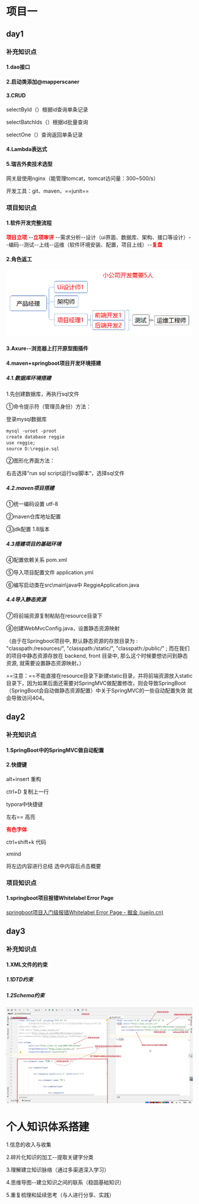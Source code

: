 # 项目一

## day1

### 补充知识点

#### 1.dao接口

#### 2.启动类添加@mapperscaner

#### 3.CRUD

selectById（）根据id查询单条记录

selectBatchIds（）根据id批量查询

selectOne（）查询返回单条记录

#### 4.Lambda表达式

#### 5.瑞吉外卖技术选型

网关层使用nginx（能管理tomcat，tomcat访问量：300~500/s）

开发工具：git、maven、==junit==

### 项目知识点

#### 1.软件开发完整流程

**<font color='red'>项目立项</font>** --**<font color='red'>立项审评</font>** --需求分析--设计（ui界面、数据库、架构、接口等设计）--编码--测试--上线--运维（软件环境安装、配置，项目上线）--**<font color='red'>复盘</font>** 

#### 2.角色返工

![1709019397216](Typoraphoto/1709019397216.png)

#### 3.Axure--浏览器上打开原型图插件

#### 4.maven+springboot项目开发环境搭建

##### 4.1.数据库环境搭建

1.先创建数据库，再执行sql文件

①命令提示符（管理员身份）方法：

登录mysql数据库

```
mysql -uroot -proot
create database reggie
use reggie;
source D:\reggie.sql
```

②图形化界面方法：

右击选择“run sql script运行sql脚本“，选择sql文件

##### 4.2.maven项目搭建

①统一编码设置 utf-8

②maven仓库地址配置

③jdk配置 1.8版本

##### 4.3搭建项目的基础环境

④配置依赖关系 pom.xml

⑤导入项目配置文件 application.yml

⑥编写启动类在src\main\java中  ReggieApplication.java

##### 4.4导入静态资源

⑦将前端资源复制粘贴在resource目录下

⑧创建WebMvcConfig.java，设置静态资源映射

（由于在Springboot项目中, 默认静态资源的存放目录为 : "classpath:/resources/", "classpath:/static/", "classpath:/public/" ; 而在我们的项目中静态资源存放在 backend, front 目录中, 那么这个时候要想访问到静态资源, 就需要设置静态资源映射。）



==注意：==不能直接在resource目录下新建static目录，并将前端资源放入static目录下，因为如果后面还需要对SpringMVC做配置修改，则会导致SpringBoot（SpringBoot会自动做静态资源配置）中关于SpringMVC的一些自动配置失效  就会导致访问404。

## day2

### 补充知识点

#### 1.SpringBoot中的SpringMVC做自动配置

#### 2.快捷键

alt+insert  重构

ctrl+D 复制上一行



typora中快捷键

左右==  高亮

**<font color='red'>有色字体</font>**

ctrl+shift+k  代码



xmind

将左边内容进行总结  选中内容后点击概要

### 项目知识点

#### 1.springboot项目报错Whitelabel Error Page

[springboot项目入门级报错Whitelabel Error Page - 掘金 (juejin.cn)](https://juejin.cn/post/7339526709421817875)

## day3

### 补充知识点

#### 1.XML文件的约束

##### 1.1DTD约束

##### 1.2Schema约束

![1709545337576](Typoraphoto/1709545337576.png)

# 个人知识体系搭建

1.信息的收入与收集

2.碎片化知识的加工--提取关键字分类

3.理解建立知识脉络（通过多渠道深入学习）

4.思维导图--建立知识之间的联系（稳固基础知识）

5.重复梳理和延续思考（与人进行分享、实践）
